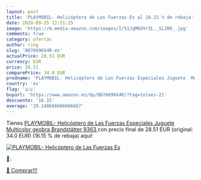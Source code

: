 ```yaml
---
layout: post
title: 'PLAYMOBIL- Helicóptero de Las Fuerzas Es al 16.15 % de rebaja'
date: 2020-09-25 12:51:25
image: 'https://m.media-amazon.com/images/I/51JqM6UVrZL._SL200_.jpg'
comments: true
category: ofertas
author: ring
slug: 'B076696X4R-es'
actualPrice: 28.51 EUR
currency: EUR
price: 28.51
comparePrice: 34.0 EUR
prodname: 'PLAYMOBIL- Helicóptero de Las Fuerzas Especiales Juguete  Multicolor  geobra Brandstätter 9363 '
country: 'es'
flag: '🇪🇸'
buyurl: 'https://www.amazon.es/dp/B076696X4R/?tag=tolees-21'
descuento: '16.15'
average: '29.148666666666667'
---
```


Tienes [PLAYMOBIL- Helicóptero de Las Fuerzas Especiales Juguete  Multicolor  geobra Brandstätter 9363 ](https://www.amazon.es/dp/B076696X4R/?tag=tolees-21) con precio final de  28.51 EUR (original: 34.0 EUR) (16.15 %  de rebaja) aqui!

[![PLAYMOBIL- Helicóptero de Las Fuerzas Es](https://m.media-amazon.com/images/I/51JqM6UVrZL._SL200_.jpg)](https://www.amazon.es/dp/B076696X4R/?tag=tolees-21)

🔎:


[🛒 Comprar!!!](https://www.amazon.es/dp/B076696X4R/?tag=tolees-21)
